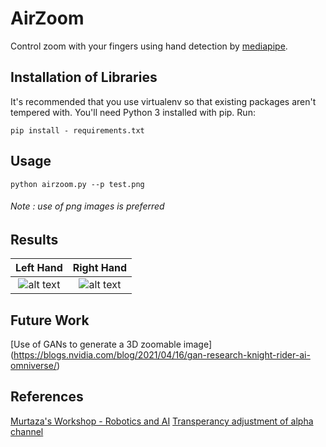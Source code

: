 # AirZoom

Control zoom with your fingers using hand detection by [mediapipe](https://google.github.io/mediapipe/solutions/hands.html). 

## Installation of Libraries

It's recommended that you use virtualenv so that existing packages aren't tempered with. You'll need Python 3 installed with pip. Run:

`pip install - requirements.txt`

## Usage

`python airzoom.py --p test.png`

###### Note : use of png images is preferred

## Results

Left Hand           |  Right Hand
:-------------------------:|:-------------------------:
![alt text](https://github.com/minalmeg/airzoom/blob/main/output/l_hand.gif "Left Hand") |  ![alt text](https://github.com/minalmeg/airzoom/blob/main/output/right_hand.gif "Right Hand")

## Future Work

[Use of GANs to generate a 3D zoomable image] (https://blogs.nvidia.com/blog/2021/04/16/gan-research-knight-rider-ai-omniverse/)

## References
[Murtaza's Workshop - Robotics and AI](https://youtu.be/9iEPzbG-xLE)
[Transperancy adjustment of alpha channel](https://gist.github.com/clungzta/b4bbb3e2aa0490b0cfcbc042184b0b4e)
